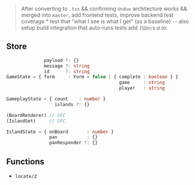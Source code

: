 > After converting to `.tsx` && confirming `Undux` architecture works && merged into `master`,
>   add frontend tests, improve backend test coverage
>     * test that "what I see is what I get" (as a baseline) -- also setup build integration that auto-runs tests
>   add `JSDoc`s _a la_:

## Store

```ts
              payload ?: {}
              message ?: string
              id      ?: string
GameState = { form     : Form = false | { complete : boolean } }
                                          game     : string
                                          player   : string

GameplayState = { count    : number }
                  islands ?: {}

(BoardRenderer) // SFC
(IslandSet)     // SFC

IslandState = { onBoard       : number }
                pan           : {}
                panResponder ?: {}
```

## Functions

* `locate/2`